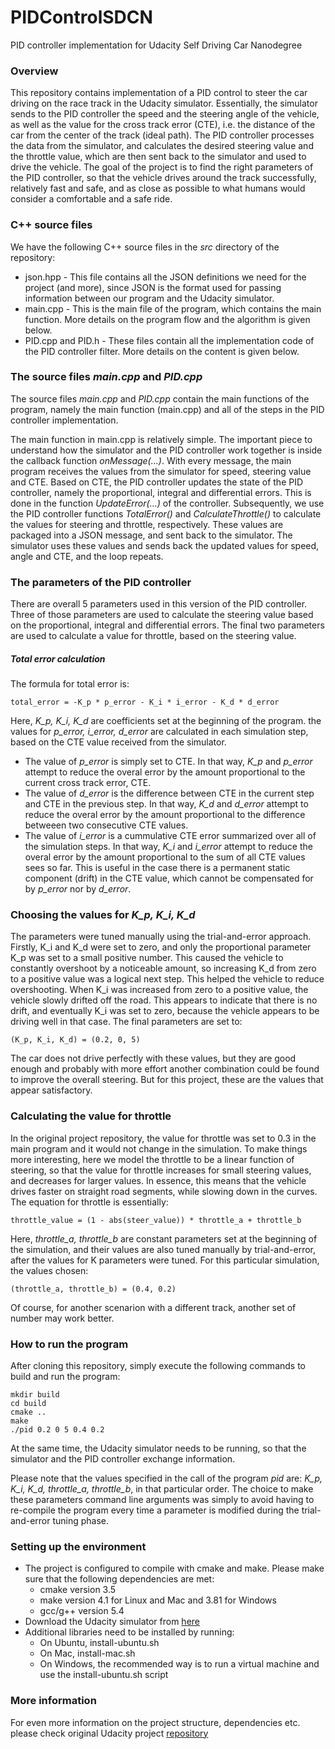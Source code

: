 # PIDControlSDCN
PID controller implementation for Udacity Self Driving Car Nanodegree

### Overview
This repository contains implementation of a PID control to steer the car driving on the race track in the Udacity simulator. Essentially, the simulator sends to the PID controller the speed and the steering angle of the vehicle, as well as the value for the cross track error (CTE), i.e. the distance of the car from the center of the track (ideal path). The PID controller processes the data from the simulator, and calculates the desired steering value and the throttle value, which are then sent back to the simulator and used to drive the vehicle. 
The goal of the project is to find the right parameters of the PID controller, so that the vehicle drives around the track successfully, relatively fast and safe, and as close as possible to what humans would consider a comfortable and a safe ride. 

### C++ source files
We have the following C++ source files in the _src_ directory of the repository:

- json.hpp - This file contains all the JSON definitions we need for the project (and more), since JSON is the format used for passing information between our program and the Udacity simulator. 
- main.cpp - This is the main file of the program, which contains the main function. More details on the program flow and the algorithm is given below.  
- PID.cpp and PID.h - These files contain all the implementation code of the PID controller filter. More details on the content is given below. 

### The source files _main.cpp_ and _PID.cpp_

The source files _main.cpp_ and _PID.cpp_ contain the main functions of the program, namely the main function (main.cpp) and all of the steps in the PID controller implementation.

The main function in main.cpp is relatively simple. The important piece to understand how the simulator and the PID controller work together is inside the callback function _onMessage(...)_. With every message, the main program receives the values from the simulator for speed, steering value and CTE. Based on CTE, the PID controller updates the state of the PID controller, namely the proportional, integral and differential errors. This is done in the function _UpdateError(...)_ of the controller. Subsequently, we use the PID controller functions _TotalError()_ and _CalculateThrottle()_ to calculate the values for steering and throttle, respectively. These values are packaged into a JSON message, and sent back to the simulator. The simulator uses these values and sends back the updated values for speed, angle and CTE, and the loop repeats. 

### The parameters of the PID controller

There are overall 5 parameters used in this version of the PID controller. Three of those parameters are used to calculate the steering value based on the proportional, integral and differential errors. The final two parameters are used to calculate a value for throttle, based on the steering value. 

##### Total error calculation

The formula for total error is:

```
total_error = -K_p * p_error - K_i * i_error - K_d * d_error
```

Here, *K_p, K_i, K_d* are coefficients set at the beginning of the program. the values for *p_error, i_error, d_error* are calculated in each simulation step, based on the CTE value received from the simulator. 
- The value of *p_error* is simply set to CTE. In that way, *K_p* and *p_error* attempt to reduce the overal error by the amount proportional to the current cross track error, CTE.  
- The value of *d_error* is the difference between CTE in the current step and CTE in the previous step. In that way, *K_d* and *d_error* attempt to reduce the overal error by the amount proportional to the difference betweeen two consecutive CTE values.   
- The value of *i_error* is a cummulative CTE error summarized over all of the simulation steps. In that way, *K_i* and *i_error* attempt to reduce the overal error by the amount proportional to the sum of all CTE values sees so far. This is useful in the case there is a permanent static component (drift) in the CTE value, which cannot be compensated for by *p_error* nor by *d_error*.    

### Choosing the values for *K_p, K_i, K_d*

The parameters were tuned manually using the trial-and-error approach. Firstly, K_i and K_d were set to zero, and only the proportional parameter K_p was set to a small positive number. This caused the vehicle to constantly overshoot by a noticeable amount, so increasing K_d from zero to a positive value was a logical next step. This helped the vehicle to reduce overshooting. When K_i was increased from zero to a positive value, the vehicle slowly drifted off the road. This appears to indicate that there is no drift, and eventually K_i was set to zero, because the vehicle appears to be driving well in that case. The final parameters are set to:

```
(K_p, K_i, K_d) = (0.2, 0, 5)
```

The car does not drive perfectly with these values, but they are good enough and probably with more effort another combination could be found to improve the overall steering. But for this project, these are the values that appear satisfactory. 

### Calculating the value for throttle

In the original project repository, the value for throttle was set to 0.3 in the main program and it would not change in the simulation. To make things more interesting, here we model the throttle to be a linear function of steering, so that the value for throttle increases for small steering values, and decreases for larger values. In essence, this means that the vehicle drives faster on straight road segments, while slowing down in the curves. The equation for throttle is essentially:

```
throttle_value = (1 - abs(steer_value)) * throttle_a + throttle_b
```

Here, *throttle_a, throttle_b* are constant parameters set at the beginning of the simulation, and their values are also tuned manually by trial-and-error, after the values for K parameters were tuned. For this particular simulation, the values chosen:

```
(throttle_a, throttle_b) = (0.4, 0.2)
```

Of course, for another scenarion with a different track, another set of number may work better. 

### How to run the program

After cloning this repository, simply execute the following commands to build and run the program:
```
mkdir build
cd build
cmake ..
make
./pid 0.2 0 5 0.4 0.2
```
At the same time, the Udacity simulator needs to be running, so that the simulator and the PID controller exchange information. 

Please note that the values specified in the call of the program *pid* are: *K_p, K_i, K_d, throttle_a, throttle_b*, in that particular order. The choice to make these parameters command line arguments was simply to avoid having to re-compile the program every time a parameter is modified during the trial-and-error tuning phase. 

### Setting up the environment 
- The project is configured to compile with cmake and make. Please make sure that the following dependencies are met:
   - cmake version 3.5
   - make version 4.1 for Linux and Mac and 3.81 for Windows
   - gcc/g++ version 5.4
- Download the Udacity simulator from [here](https://github.com/udacity/self-driving-car-sim/releases/)
- Additional libraries need to be installed by running:
   - On Ubuntu, install-ubuntu.sh 
   - On Mac, install-mac.sh
   - On Windows, the recommended way is to run a virtual machine and use the install-ubuntu.sh script
   
### More information
For even more information on the project structure, dependencies etc. please check original Udacity project [repository](https://github.com/udacity/CarND-PID-Control-Project)
